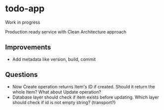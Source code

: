 # todo-app
Work in progress

Production ready service with Clean Architecture approach

## Improvements
- Add metadata like version, build, commit

## Questions
- Now Create operation returns Item's ID if created. Should it return the whole Item?
What about Update operation?
- Database layer should check if item exists before updating.
Which layer should check if id is not empty string? (transport?)